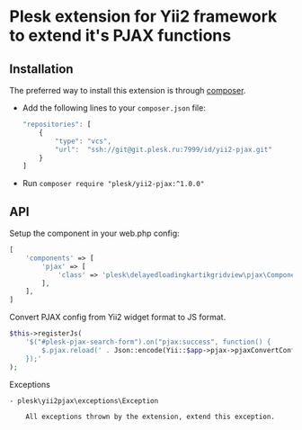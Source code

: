 Plesk extension for Yii2 framework to extend it's PJAX functions 
============================

Installation
------------

The preferred way to install this extension is through [composer](http://getcomposer.org/download/).

- Add the following lines to your `composer.json` file:

    ```js
    "repositories": [
        {
            "type": "vcs",
            "url":  "ssh://git@git.plesk.ru:7999/id/yii2-pjax.git"
        }
    ]
    ```

- Run `composer require "plesk/yii2-pjax:^1.0.0"`

API
------------

Setup the component in your web.php config:
```php
[
    'components' => [
        'pjax' => [
            'class' => 'plesk\delayedloadingkartikgridview\pjax\Component',
        ],
    ],
]
```

Convert PJAX config from Yii2 widget format to JS format.
```php
$this->registerJs(
    '$("#plesk-pjax-search-form").on("pjax:success", function() {
        $.pjax.reload(' . Json::encode(Yii::$app->pjax->pjaxConvertConfigWidgetToJs($gridPjaxOptions)) . ');
    });'
);
```

Exceptions

    - plesk\yii2pjax\exceptions\Exception

        All exceptions thrown by the extension, extend this exception.